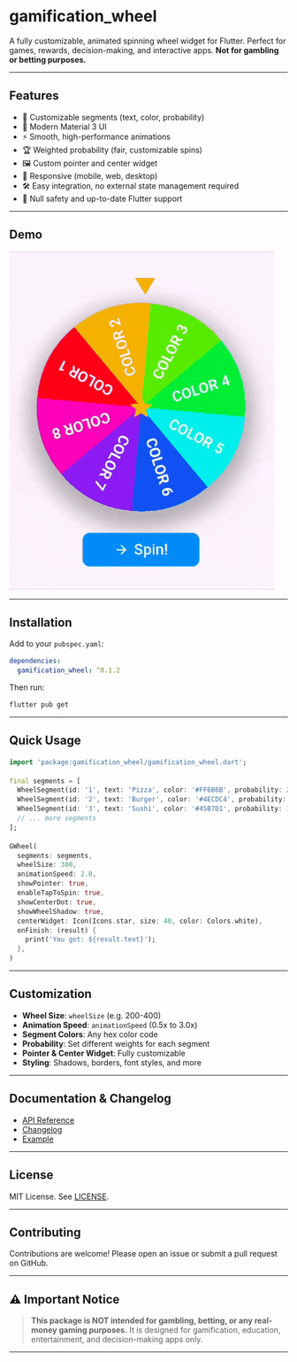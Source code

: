 # gamification_wheel

A fully customizable, animated spinning wheel widget for Flutter. Perfect for games, rewards, decision-making, and interactive apps. **Not for gambling or betting purposes.**

---

## Features

- 🎯 Customizable segments (text, color, probability)
- 🎨 Modern Material 3 UI
- ⚡ Smooth, high-performance animations
- 🏆 Weighted probability (fair, customizable spins)
- 🖼️ Custom pointer and center widget
- 📱 Responsive (mobile, web, desktop)
- 🛠️ Easy integration, no external state management required
- 📝 Null safety and up-to-date Flutter support

---

## Demo

![Gamification Wheel Demo](assets/gifs/demo.gif)

---

## Installation

Add to your `pubspec.yaml`:

```yaml
dependencies:
  gamification_wheel: ^0.1.2
```

Then run:
```bash
flutter pub get
```

---

## Quick Usage

```dart
import 'package:gamification_wheel/gamification_wheel.dart';

final segments = [
  WheelSegment(id: '1', text: 'Pizza', color: '#FF6B6B', probability: 2.0),
  WheelSegment(id: '2', text: 'Burger', color: '#4ECDC4', probability: 1.0),
  WheelSegment(id: '3', text: 'Sushi', color: '#45B7D1', probability: 1.0),
  // ... more segments
];

GWheel(
  segments: segments,
  wheelSize: 300,
  animationSpeed: 2.0,
  showPointer: true,
  enableTapToSpin: true,
  showCenterDot: true,
  showWheelShadow: true,
  centerWidget: Icon(Icons.star, size: 40, color: Colors.white),
  onFinish: (result) {
    print('You got: ${result.text}');
  },
)
```

---

## Customization

- **Wheel Size**: `wheelSize` (e.g. 200-400)
- **Animation Speed**: `animationSpeed` (0.5x to 3.0x)
- **Segment Colors**: Any hex color code
- **Probability**: Set different weights for each segment
- **Pointer & Center Widget**: Fully customizable
- **Styling**: Shadows, borders, font styles, and more

---

## Documentation & Changelog

- [API Reference](https://pub.dev/documentation/gamification_wheel/latest/)
- [Changelog](https://pub.dev/packages/gamification_wheel/changelog)
- [Example](https://github.com/Tahaylmz/gamification-wheel/tree/master/example)

---

## License

MIT License. See [LICENSE](https://github.com/Tahaylmz/gamification-wheel/blob/master/LICENSE).

---

## Contributing

Contributions are welcome! Please open an issue or submit a pull request on GitHub.

---

## ⚠️ Important Notice

> **This package is NOT intended for gambling, betting, or any real-money gaming purposes.**
> It is designed for gamification, education, entertainment, and decision-making apps only.

---
